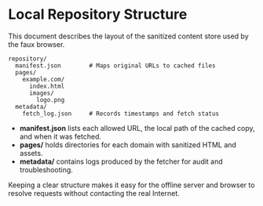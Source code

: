 # Local Repository Structure

This document describes the layout of the sanitized content store used by the faux browser.

```
repository/
  manifest.json        # Maps original URLs to cached files
  pages/
    example.com/
      index.html
      images/
        logo.png
  metadata/
    fetch_log.json     # Records timestamps and fetch status
```

- **manifest.json** lists each allowed URL, the local path of the cached copy, and when it was fetched.
- **pages/** holds directories for each domain with sanitized HTML and assets.
- **metadata/** contains logs produced by the fetcher for audit and troubleshooting.

Keeping a clear structure makes it easy for the offline server and browser to resolve requests without contacting the real Internet.
